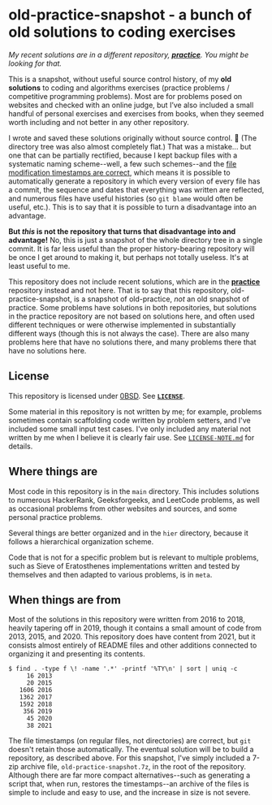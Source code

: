 # old-practice-snapshot - a bunch of old solutions to coding exercises

*My recent solutions are in a different repository,
[**practice**](https://github.com/EliahKagan/practice). You might be looking
for that.*

This is a snapshot, without useful source control history, of my **old
solutions** to coding and algorithms exercises (practice problems / competitive
programming problems). Most are for problems posed on websites and checked with
an online judge, but I&rsquo;ve also included a small handful of personal
exercises and exercises from books, when they seemed worth including and not
better in any other repository.

I wrote and saved these solutions originally without source control. 😬 (The
directory tree was also almost completely flat.) That was a mistake... but one
that can be partially rectified, because I kept backup files with a systematic
naming scheme--well, a few such schemes--and the [file modification timestamps
are correct](#when-things-are-from), which means it is possible to
automatically generate a repository in which every version of every file has a
commit, the sequence and dates that everything was written are reflected, and
numerous files have useful histories (so `git blame` would often be useful,
etc.). This is to say that it is possible to turn a disadvantage into an
advantage.

**But *this* is not the repository that turns that disadvantage into and
advantage!** No, this is just a snapshot of the whole directory tree in a
single commit. It is far less useful than the proper history-bearing repository
will be once I get around to making it, but perhaps not totally useless. It's
at least useful to me.

This repository does not include recent solutions, which are in the
[**practice**](https://github.com/EliahKagan/practice) repository instead and
not here. That is to say that this repository, old-practice-snapshot, is a
snapshot of old-practice, *not* an old snapshot of practice. Some problems have
solutions in both repositories, but solutions in the practice repository are
not based on solutions here, and often used different techniques or were
otherwise implemented in substantially different ways (though this is not
always the case). There are also many problems here that have no solutions
there, and many problems there that have no solutions here.

## License

This repository is licensed under [0BSD](https://spdx.org/licenses/0BSD.html).
See [**`LICENSE`**](LICENSE).

Some material in this repository is not written by me; for example, problems
sometimes contain scaffolding code written by problem setters, and I've
included some small input test cases. I've only included any material not
written by me when I believe it is clearly fair use. See
[`LICENSE-NOTE.md`](LICENSE-NOTE.md) for details.

## Where things are

Most code in this repository is in the `main` directory. This includes
solutions to numerous HackerRank, Geeksforgeeks, and LeetCode problems, as well
as occasional problems from other websites and sources, and some personal
practice problems.

Several things are better organized and in the `hier` directory, because it
follows a hierarchical organization scheme.

Code that is not for a specific problem but is relevant to multiple problems,
such as Sieve of Eratosthenes implementations written and tested by themselves
and then adapted to various problems, is in `meta`.

## When things are from

Most of the solutions in this repository were written from 2016 to 2018,
heavily tapering off in 2019, though it contains a small amount of code from
2013, 2015, and 2020. This repository does have content from 2021, but it
consists almost entirely of README files and other additions connected to
organizing it and presenting its contents.

```text
$ find . -type f \! -name '.*' -printf '%TY\n' | sort | uniq -c
     16 2013
     20 2015
   1606 2016
   1362 2017
   1592 2018
    356 2019
     45 2020
     38 2021
```

The file timestamps (on regular files, not directories) are correct, but `git`
doesn't retain those automatically. The eventual solution will be to build a
repository, as described above. For this snapshot, I've simply included a 7-zip
archive file, `old-practice-snapshot.7z`, in the root of the repository.
Although there are far more compact alternatives--such as generating a script
that, when run, restores the timestamps--an archive of the files is simple to
include and easy to use, and the increase in size is not severe.
